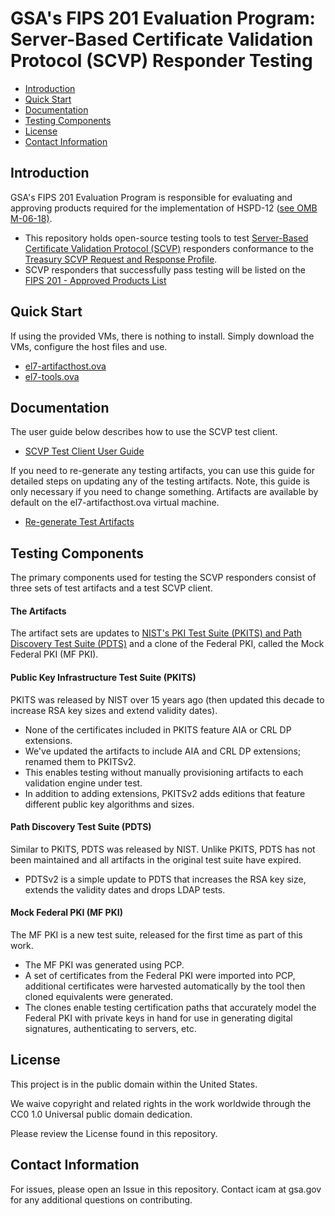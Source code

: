 GSA's FIPS 201 Evaluation Program: Server-Based Certificate Validation Protocol (SCVP) Responder Testing
========================================================================================================

- [Introduction](#introduction) 
- [Quick Start](#quick-start)
- [Documentation](#documentation)
- [Testing Components](#testing-components)
- [License](#license)
- [Contact Information](#contact-information)


Introduction
------------

GSA's FIPS 201 Evaluation Program is responsible for evaluating and approving products required for the implementation of HSPD-12 ([see OMB M-06-18)](https://www.whitehouse.gov/sites/whitehouse.gov/files/omb/memoranda/2006/m06-18.pdf).
- This repository holds open-source testing tools to test [Server-Based Certificate Validation Protocol (SCVP)](https://tools.ietf.org/html/rfc5055) responders conformance to the [Treasury SCVP Request and Response Profile](https://vssapi-dev.treasury.gov/vss/docs/treas_scvp_profile_v1.3.pdf). 
- SCVP responders that successfully pass testing will be listed on the [FIPS 201 - Approved Products List](https://www.idmanagement.gov/approved-products-list/)


Quick Start
-----------

If using the provided VMs, there is nothing to install. Simply download the VMs, configure the host files and use.
- [el7-artifacthost.ova](https://github.com/GSA/ficam-scvp-testing)
- [el7-tools.ova](https://github.com/GSA/ficam-scvp-testing)


Documentation
-------------

The user guide below describes how to use the SCVP test client. 
- [SCVP Test Client User Guide](https://github.com/GSA/ficam-scvp-testing/blob/master/docs/scvp_test_prog_user_guide.md)

If you need to re-generate any testing artifacts, you can use this guide for detailed steps on updating any of the testing artifacts. Note, this guide is only necessary if you need to change something. Artifacts are available by default on the el7-artifacthost.ova virtual machine.
- [Re-generate Test Artifacts](https://github.com/GSA/ficam-scvp-testing/blob/master/docs/scvp_test_prog_artifacts.md)


Testing Components
------------------
The primary components used for testing the SCVP responders consist of three sets of test artifacts and a test SCVP client.

#### The Artifacts
The artifact sets are updates to [NIST's PKI Test Suite (PKITS) and Path Discovery Test Suite (PDTS)](https://csrc.nist.gov/Projects/PKI-Testing) and a clone of the Federal PKI, called the Mock Federal PKI (MF PKI).

#### Public Key Infrastructure Test Suite (PKITS)
PKITS was released by NIST over 15 years ago (then updated this decade to increase RSA key sizes and extend validity dates).
- None of the certificates included in PKITS feature AIA or CRL DP extensions.
- We've updated the artifacts to include AIA and CRL DP extensions; renamed them to PKITSv2.
- This enables testing without manually provisioning artifacts to each validation engine under test.
- In addition to adding extensions, PKITSv2 adds editions that feature different public key algorithms and sizes.

#### Path Discovery Test Suite (PDTS)
Similar to PKITS, PDTS was released by NIST. Unlike PKITS, PDTS has not been maintained and all artifacts in the original test suite have expired.
- PDTSv2 is a simple update to PDTS that increases the RSA key size, extends the validity dates and drops LDAP tests.

#### Mock Federal PKI (MF PKI)
The MF PKI is a new test suite, released for the first time as part of this work.
- The MF PKI was generated using PCP.
- A set of certificates from the Federal PKI were imported into PCP, additional certificates were harvested automatically by the tool then cloned equivalents were generated.
- The clones enable testing certification paths that accurately model the Federal PKI with private keys in hand for use in generating digital signatures, authenticating to servers, etc.

License
-------

This project is in the public domain within the United States.

We waive copyright and related rights in the work worldwide through the CC0 1.0 Universal public domain dedication.

Please review the License found in this repository.

Contact Information
-------------------
For issues, please open an Issue in this repository. Contact icam at gsa.gov for any additional questions on contributing.

